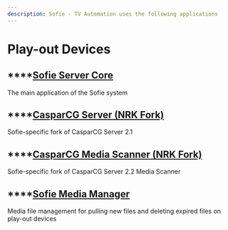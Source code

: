 ```yaml
---
description: Sofie - TV Automation uses the following applications
---
```


# Play-out Devices

## \*\*\*\*[**Sofie Server Core**](../sofie-server-core.md)

The main application of the Sofie system

## \*\*\*\*[**CasparCG Server** \(NRK Fork\)](casparcg-server-nrk-fork.md)

Sofie-specific fork of CasparCG Server 2.1

## \*\*\*\*[**CasparCG Media Scanner** \(NRK Fork\)](casparcg-media-scanner-nrk-fork.md)

Sofie-specific fork of CasparCG Server 2.2 Media Scanner

## \*\*\*\*[**Sofie Media Manager**](../sofie-media-manager.md)

Media file management for pulling new files and deleting expired files on play-out devices

